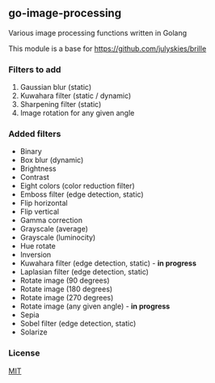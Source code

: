 ## go-image-processing

Various image processing functions written in Golang

This module is a base for https://github.com/julyskies/brille

### Filters to add

1. Gaussian blur (static)
2. Kuwahara filter (static / dynamic)
3. Sharpening filter (static)
4. Image rotation for any given angle

### Added filters

- Binary
- Box blur (dynamic)
- Brightness
- Contrast
- Eight colors (color reduction filter)
- Emboss filter (edge detection, static)
- Flip horizontal
- Flip vertical
- Gamma correction
- Grayscale (average)
- Grayscale (luminocity)
- Hue rotate
- Inversion
- Kuwahara filter (edge detection, static) - **in progress**
- Laplasian filter (edge detection, static)
- Rotate image (90 degrees)
- Rotate image (180 degrees)
- Rotate image (270 degrees)
- Rotate image (any given angle) - **in progress**
- Sepia
- Sobel filter (edge detection, static)
- Solarize

### License

[MIT](./LICENSE.md)
